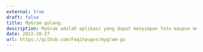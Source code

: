 ```yaml
---
external: true
draft: false
title: MyGram golang.
description: MyGram adalah aplikasi yang dapat menyimpan foto maupun membuat comment untuk foto orang lain. Aplikasi ini dibuat dengan menggunakan bahasa pemrograman Go dan framework Gin dan orm Gorm. Aplikasi ini juga menggunakan database PostgreSQL.
date: 2022-10-27
url: https://github.com/Faqihyugos/mygram-go
---
```

